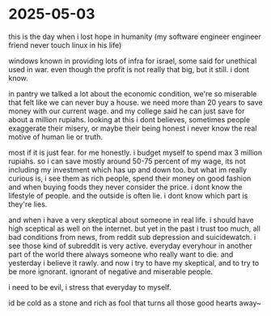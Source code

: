 # 2025-05-03

this is the day when i lost hope in humanity (my software engineer engineer friend never touch linux in his life)

windows known in providing lots of infra for israel, some said for unethical used in war. even though the profit is not really that big, but it still. i dont know. 

in pantry we talked a lot about the economic condition, we're so miserable that felt like we can never buy a house. we need more than 20 years to save money with our current wage. and my college said he can just save for about a million rupiahs. looking at this i dont believes, sometimes people exaggerate their misery, or maybe their being honest i never know the real motive of human lie or truth.

most if it is just fear. for me honestly. i budget myself to spend max 3 million rupiahs. so i can save mostly around 50-75 percent of my wage, its not including my investment which has up and down too. but what im really curious is, i see them as rich people, spend their money on good fashion and when buying foods they never consider the price. i dont know the lifestyle of people. and the outside is often lie. i dont know which part is they're lies. 

and when i have a very skeptical about someone in real life. i should have high sceptical as well on the internet. but yet in the past i trust too much, all bad conditions from news, from reddit sub depression and suicidewatch. i see those kind of subreddit is very active. everyday everyhour in another part of the world there always someone who really want to die. and yesterday i believe it rawly. and now i try to have my skeptical, and to try to be more ignorant. ignorant of negative and miserable people. 

i need to be evil, i stress that everyday to myself.

id be cold as a stone and rich as fool that turns all those good hearts away~